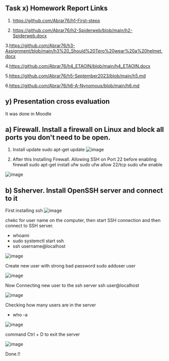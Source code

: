 ## Task x) Homework Report Links
1. https://github.com/Abrar76/h1-First-steps

2. https://github.com/Abrar76/h2-Spiderweb/blob/main/h2-Spiderweb.docx

3.https://github.com/Abrar76/h3-Assignment/blob/main/h3%20_Should%20Tero%20wear%20a%20helmet.docx

4.https://github.com/Abrar76/h4_ETAOIN/blob/main/h4_ETAOIN.docx

5.https://github.com/Abrar76/h5-September2023/blob/main/h5.md

6.https://github.com/Abrar76/h6-A-Nynomous/blob/main/h6.md

## y) Presentation cross evaluation
It was done in Moodle
## a) Firewall. Install a firewall on Linux and block all ports you don't need to be open.
1. Install update
 sudo apt-get update
 ![image](https://github.com/Abrar76/h7-Final-countdown/assets/79007051/c6353158-8938-4200-a6ee-8ef2b233a35e)
   
3. After this Installing Firewall. Allowing SSH on Port 22 before enabling firewall
  sudo apt-get install ufw
  sudo ufw allow 22/tcp
  sudo ufw enable

![image](https://github.com/Abrar76/h7-Final-countdown/assets/79007051/f7b22e0d-b53a-453a-ab51-f8f956c26237)

## b) Ssherver. Install OpenSSH server and connect to it

First installing ssh
![image](https://github.com/Abrar76/h7-Final-countdown/assets/79007051/3ca0e39b-0b97-4062-a080-f3ab7a824d92)

chekc for user name on the computer, then start SSH connection and then connect to SSH server.
- whoami
- sudo systemctl start ssh
- ssh username@localhost

![image](https://github.com/Abrar76/h7-Final-countdown/assets/79007051/409bfea4-0169-4b7c-b26e-3026b3fbccac)

Create new user with strong bad password
sudo adduser user

![image](https://github.com/Abrar76/h7-Final-countdown/assets/79007051/635893f3-4ac6-4667-a065-2aba6425786d)

Now Connecting new user to the ssh server
ssh user@localhost

![image](https://github.com/Abrar76/h7-Final-countdown/assets/79007051/0e173c6e-50f5-4e04-80e6-469b44b7773a)

Checking how many users are in the server
- who -a

![image](https://github.com/Abrar76/h7-Final-countdown/assets/79007051/f9e7dfd6-ae74-4dd1-a76d-7ba96e02c100)

command Ctrl + D to exit the server

![image](https://github.com/Abrar76/h7-Final-countdown/assets/79007051/8e45ebb7-891a-423d-8593-60e5cef6b5ef)

Done.!!








   


 

